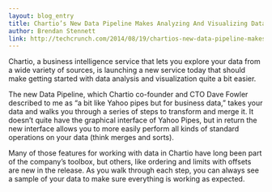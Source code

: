 ```yaml
---
layout: blog_entry
title: Chartio’s New Data Pipeline Makes Analyzing And Visualizing Data Easier
author: Brendan Stennett
link: http://techcrunch.com/2014/08/19/chartios-new-data-pipeline-makes-visualizing-data-easier/?ncid=rss
---
```


Chartio, a business intelligence service that lets you explore your data from a wide variety of sources, is launching a new service today that should make getting started with data analysis and visualization quite a bit easier.

The new Data Pipeline, which Chartio co-founder and CTO Dave Fowler described to me as “a bit like Yahoo pipes but for business data,” takes your data and walks you through a series of steps to transform and merge it. It doesn’t quite have the graphical interface of Yahoo Pipes, but in return the new interface allows you to more easily perform all kinds of standard operations on your data (think merges and sorts).

Many of those features for working with data in Chartio have long been part of the company’s toolbox, but others, like ordering and limits with offsets are new in the release. As you walk through each step, you can always see a sample of your data to make sure everything is working as expected.